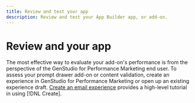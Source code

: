 ```yaml
---
title: Review and test your app
description: Review and test your App Builder app, or add-on.
---
```

# Review and your app

The most effective way to evaluate your add-on's performance is from the perspective of the GenStudio for Performance Marketing end user. To assess your prompt drawer add-on or content validation, create an experience in GenStudio for Performance Marketing or open up an existing experience draft. [Create an email experience](https://experienceleague.adobe.com/en/docs/genstudio-for-performance-marketing/user-guide/create/create-email-experience) provides a high-level tutorial in using [!DNL Create].
